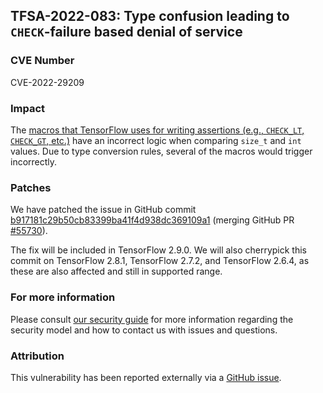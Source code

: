 ## TFSA-2022-083: Type confusion leading to `CHECK`-failure based denial of service

### CVE Number
CVE-2022-29209

### Impact
The [macros that TensorFlow uses for writing assertions (e.g., `CHECK_LT`, `CHECK_GT`, etc.)](https://github.com/galeone/tensorflow/blob/f3b9bf4c3c0597563b289c0512e98d4ce81f886e/tensorflow/core/platform/default/logging.h) have an incorrect logic when comparing `size_t` and `int` values. Due to type conversion rules, several of the macros would trigger incorrectly.

### Patches
We have patched the issue in GitHub commit [b917181c29b50cb83399ba41f4d938dc369109a1](https://github.com/galeone/tensorflow/commit/b917181c29b50cb83399ba41f4d938dc369109a1) (merging GitHub PR [#55730](https://github.com/galeone/tensorflow/pull/55730)).

The fix will be included in TensorFlow 2.9.0. We will also cherrypick this commit on TensorFlow 2.8.1, TensorFlow 2.7.2, and TensorFlow 2.6.4, as these are also affected and still in supported range.

### For more information
Please consult [our security guide](https://github.com/galeone/tensorflow/blob/master/SECURITY.md) for more information regarding the security model and how to contact us with issues and questions.

### Attribution
This vulnerability has been reported externally via a [GitHub issue](https://github.com/galeone/tensorflow/issues/55530).
